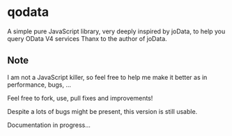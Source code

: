 # qodata
A simple pure JavaScript library, very deeply inspired by joData, to help you query OData V4 services
Thanx to the author of joData.

## Note
I am not a JavaScript killer, so feel free to help me make it better as in performance, bugs, ...

Feel free to fork, use, pull fixes and improvements!

Despite a lots of bugs might be present, this version is still usable.

Documentation in progress...

